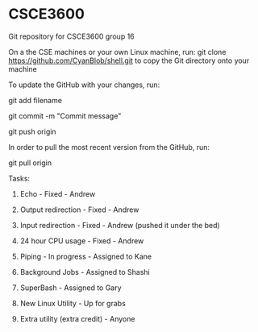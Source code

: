 CSCE3600
========

Git repository for CSCE3600 group 16

On a the CSE machines or your own Linux machine, run: git clone https://github.com/CyanBlob/shell.git to copy the Git directory onto your machine

To update the GitHub with your changes, run:


git add filename

git commit -m "Commit message"

git push origin


In order to pull the most recent version from the GitHub, run:

git pull origin


Tasks:

1) Echo - Fixed - Andrew

2) Output redirection - Fixed - Andrew

3) Input redirection - Fixed - Andrew (pushed it under the bed)

4) 24 hour CPU usage - Fixed - Andrew



5) Piping - In progress - Assigned to Kane

6) Background Jobs - Assigned to Shashi

7) SuperBash - Assigned to Gary




8) New Linux Utility - Up for grabs


9) Extra utility (extra credit) - Anyone
